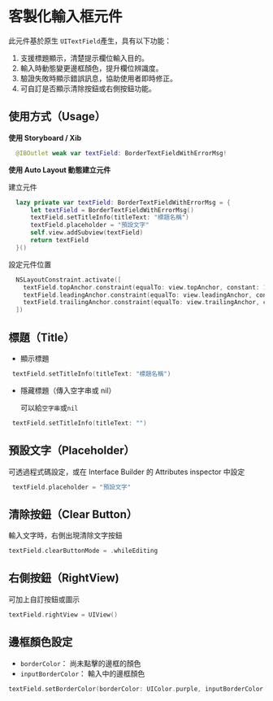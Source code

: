 # 客製化輸入框元件
此元件基於原生 `UITextField`產生，具有以下功能：
1. 支援標題顯示，清楚提示欄位輸入目的。
2. 輸入時動態變更邊框顏色，提升欄位辨識度。
3. 驗證失敗時顯示錯誤訊息，協助使用者即時修正。
4. 可自訂是否顯示清除按鈕或右側按鈕功能。

## 使用方式（Usage）
**使用 Storyboard / Xib**

```Swift
  @IBOutlet weak var textField: BorderTextFieldWithErrorMsg!
```
**使用 Auto Layout 動態建立元件**

建立元件
``` Swift
  lazy private var textField: BorderTextFieldWithErrorMsg = {
      let textField = BorderTextFieldWithErrorMsg()
      textField.setTitleInfo(titleText: "標題名稱")
      textField.placeholder = "預設文字"
      self.view.addSubview(textField)
      return textField
  }()
```

設定元件位置
```Swift
  NSLayoutConstraint.activate([
    textField.topAnchor.constraint(equalTo: view.topAnchor, constant: 120),
    textField.leadingAnchor.constraint(equalTo: view.leadingAnchor, constant: 24),
    textField.trailingAnchor.constraint(equalTo: view.trailingAnchor, constant: -24)
  ])
```

## 標題（Title）
* 顯示標題
```Swift
 textField.setTitleInfo(titleText: "標題名稱")
```
* 隱藏標題（傳入空字串或 nil）

  可以給`空字串`或`nil`
```Swift
 textField.setTitleInfo(titleText: "")
```

## 預設文字（Placeholder）

可透過程式碼設定，或在 Interface Builder 的 Attributes inspector 中設定
```Swift
 textField.placeholder = "預設文字"
```

## 清除按鈕（Clear Button）

輸入文字時，右側出現清除文字按鈕
```Swift
textField.clearButtonMode = .whileEditing
```

## 右側按鈕（RightView)

可加上自訂按鈕或圖示
```Swift
textField.rightView = UIView()
```

## 邊框顏色設定

- `borderColor`： 尚未點擊的邊框的顏色
- `inputBorderColor`： 輸入中的邊框顏色
```Swift
textField.setBorderColor(borderColor: UIColor.purple, inputBorderColor: UIColor.purple)
```
